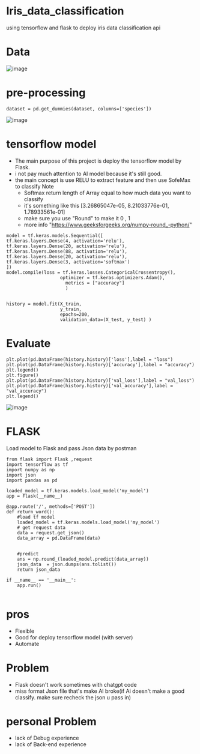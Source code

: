 # Iris_data_classification
 using tensorflow and flask to deploy iris data classification api

# Data

![image](https://github.com/NatChoonhajinda/Iris_data_classification/assets/98221086/65f564e3-88f1-457c-8c47-2643b745a0f8)

# pre-processing
```
dataset = pd.get_dummies(dataset, columns=['species'])
```
![image](https://github.com/NatChoonhajinda/Iris_data_classification/assets/98221086/779a600b-8d49-4f5e-8e5f-0dd1159b9cc9)

# tensorflow model
- The main purpose of this project is deploy the tensorflow model by Flask. 
- i not pay much attention to AI model because it's still good.
- the main concept is use RELU to extract feature and then use SofeMax to classify
  Note
  - Softmax return length of Array equal to how much data you want to classify
  - it's something like this [3.26865047e-05, 8.21033776e-01, 1.78933561e-01]
  - make sure you use "Round" to make it 0 , 1
  - more info "https://www.geeksforgeeks.org/numpy-round_-python/"
```
model = tf.keras.models.Sequential([
tf.keras.layers.Dense(4, activation='relu'),
tf.keras.layers.Dense(20, activation='relu'),
tf.keras.layers.Dense(88, activation='relu'),
tf.keras.layers.Dense(20, activation='relu'),
tf.keras.layers.Dense(3, activation='softmax')
])
model.compile(loss = tf.keras.losses.CategoricalCrossentropy(),
                    optimizer = tf.keras.optimizers.Adam(),
                      metrics = ["accuracy"]
                      )


history = model.fit(X_train,
                    y_train,
                    epochs=200,
                    validation_data=(X_test, y_test) )
```

# Evaluate 
```
plt.plot(pd.DataFrame(history.history)['loss'],label = "loss")
plt.plot(pd.DataFrame(history.history)['accuracy'],label = "accuracy")
plt.legend()
plt.figure()
plt.plot(pd.DataFrame(history.history)['val_loss'],label = "val_loss")
plt.plot(pd.DataFrame(history.history)['val_accuracy'],label = "val_accuracy")
plt.legend()
```
![image](https://github.com/NatChoonhajinda/Iris_data_classification/assets/98221086/8aa3bcbd-e694-42b9-b76f-19677d174748)

# FLASK
Load model to Flask and pass Json data by postman
```
from flask import Flask ,request
import tensorflow as tf
import numpy as np
import json
import pandas as pd

loaded_model = tf.keras.models.load_model('my_model')
app = Flask(__name__)

@app.route('/', methods=['POST'])
def return_word():
    #load tf model
    loaded_model = tf.keras.models.load_model('my_model')
    # get request data
    data = request.get_json()
    data_array = pd.DataFrame(data)
    
    
    #predict
    ans = np.round_(loaded_model.predict(data_array))
    json_data  = json.dumps(ans.tolist())
    return json_data

if __name__ == '__main__':
    app.run()


```
# pros
- Flexible
- Good for deploy tensorflow model (with server)
- Automate

# Problem
- Flask doesn't work sometimes with chatgpt code
- miss format Json file that's make AI broke(if Ai doesn't make a good classify. make sure recheck the json u pass in)

# personal Problem
- lack of Debug experience
- lack of Back-end experience
